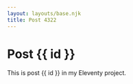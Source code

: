 ```yaml
---
layout: layouts/base.njk
title: Post 4322
---
```


# Post {{ id }}

This is post {{ id }} in my Eleventy project.
